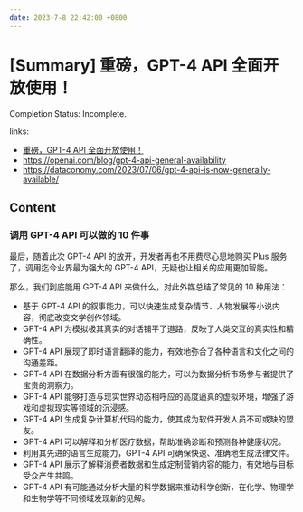 ```yaml
---
date: 2023-7-8 22:42:00 +0800
---
```


# [Summary] 重磅，GPT-4 API 全面开放使用！

Completion Status: Incomplete.

links: 

- [重磅，GPT-4 API 全面开放使用！](https://www.msn.cn/zh-cn/health/other/%E9%87%8D%E7%A3%85-gpt-4-api-%E5%85%A8%E9%9D%A2%E5%BC%80%E6%94%BE%E4%BD%BF%E7%94%A8/ar-AA1dxKsV)
- <https://openai.com/blog/gpt-4-api-general-availability>
- <https://dataconomy.com/2023/07/06/gpt-4-api-is-now-generally-available/>

## Content

### 调用 GPT-4 API 可以做的 10 件事

最后，随着此次 GPT-4 API 的放开，开发者再也不用费尽心思地购买 Plus 服务了，调用迄今业界最为强大的 GPT-4 API，无疑也让相关的应用更加智能。

那么，我们到底能用 GPT-4 API 来做什么，对此外媒总结了常见的 10 种用法：

- 基于 GPT-4 API 的叙事能力，可以快速生成复杂情节、人物发展等小说内容，彻底改变文学创作领域。
- GPT-4 API 为模拟极其真实的对话铺平了道路，反映了人类交互的真实性和精确性。
- GPT-4 API 展现了即时语言翻译的能力，有效地弥合了各种语言和文化之间的沟通差距。
- GPT-4 API 在数据分析方面有很强的能力，可以为数据分析市场参与者提供了宝贵的洞察力。
- GPT-4 API 能够打造与现实世界动态相呼应的高度逼真的虚拟环境，增强了游戏和虚拟现实等领域的沉浸感。
- GPT-4 API 生成复杂计算机代码的能力，使其成为软件开发人员不可或缺的盟友。
- GPT-4 API 可以解释和分析医疗数据，帮助准确诊断和预测各种健康状况。
- 利用其先进的语言生成能力，GPT-4 API 可确保快速、准确地生成法律文件。
- GPT-4 API 展示了解释消费者数据和生成定制营销内容的能力，有效地与目标受众产生共鸣。
- GPT-4 API 有可能通过分析大量的科学数据来推动科学创新，在化学、物理学和生物学等不同领域发现新的见解。